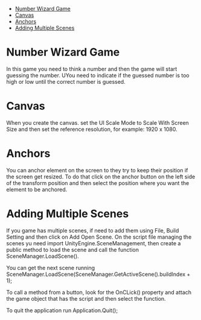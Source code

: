- [Number Wizard Game](#number-wizard-game)
- [Canvas](#canvas)
- [Anchors](#anchors)
- [Adding Multiple Scenes](#adding-multiple-scenes)

# Number Wizard Game

In this game you need to think a number and then the game will start guessing the number.  UYou need to indicate if the guessed number is too high or low until the correct number is guessed.

# Canvas

When you create the canvas. set the UI Scale Mode to Scale With Screen Size and then set the reference resolution, for example: 1920 x 1080.

# Anchors

You can anchor element on the screen to they try to keep their position if the screen get resized.  To do that click on the anchor button on the left side of the transform position and then select the position where you want the element to be anchored.

# Adding Multiple Scenes

If you game has multiple scenes, if need to add them using File, Build Setting and then click on Add Open Scene.  On the script file managing the scenes yu need import UnityEngine.SceneManagement, then create a public method to load the scene and call the function SceneManager.LoadScene().

You can get the next scene running SceneManager.LoadScene(SceneManager.GetActiveScene().buildIndex + 1);

To call a method from a button, look for the OnCLick() property and attach the game object that has the script and then select the function.

To quit the application run Application.Quit();
